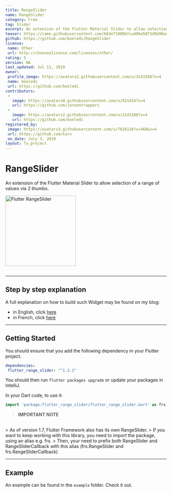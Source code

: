 ```yaml
---
title: RangeSlider
name: RangeSlider
category: Free
tag: Slider
excerpt: An extension of the Flutter Material Slider to allow selection of a range of values via 2 thumbs.
teaser: https://camo.githubusercontent.com/b63e71909bfca406e5873d9d90ad0879e11f9255/68747470733a2f2f7777772e646964696572626f656c656e732e636f6d2f696d616765732f72616e67655f736c696465722e676966
github: https://github.com/boeledi/RangeSlider
license:
 name: Other
 url: http://choosealicense.com/licenses/other/
rating: 5
version: NA
last_updated: Jul 11, 2019
owner:
 profile_image: https://avatars2.githubusercontent.com/u/3143268?v=4
 name: boeledi
 url: https://github.com/boeledi
contributors:
 -
   image: https://avatars0.githubusercontent.com/u/921434?v=4
   url: https://github.com/jeroentrappers
 -
   image: https://avatars2.githubusercontent.com/u/3143268?v=4
   url: https://github.com/boeledi
registered_by:
 image: https://avatars3.githubusercontent.com/u/7826138?s=460&v=4
 url: https://github.com/karx
 on_date: July 3, 2019
layout: fa_project
---
```

# RangeSlider

An extension of the Flutter Material Slider to allow selection of a range of values via 2 thumbs.

<img src="https://www.didierboelens.com/images/range_slider.gif" width="220" alt="Flutter RangeSlider" />
<br/><br/>

---
## Step by step explanation

A full explanation on how to build such Widget may be found on my blog:

* in English, click [here](https://www.didierboelens.com/2018/07/range-slider/)
* in French, click [here](https://www.didierboelens.com/fr/2018/07/range-slider/)

---
## Getting Started

You should ensure that you add the following dependency in your Flutter project.
```yaml
dependencies:
 flutter_range_slider: "^1.3.1"
```

You should then run `flutter packages upgrade` or update your packages in IntelliJ.

In your Dart code, to use it:
```dart
import 'package:flutter_range_slider/flutter_range_slider.dart' as frs;
```

> **IMPORTANT NOTE**
<br/>
> As of version 1.7, Flutter Framework also has its own RangeSlider.
> If you want to keep working with this library, you need to import the package, using an alias e.g. frs.
> Then, your need to prefix both RangeSlider and RangeSliderCallback with this alias (frs.RangeSlider and frs.RangeSliderCallback)

---
## Example

An example can be found in the `example` folder.  Check it out.

